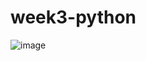 # week3-python
![image](https://github.com/user-attachments/assets/733712df-f798-4c4b-8d7d-aa4bf7da112f)
